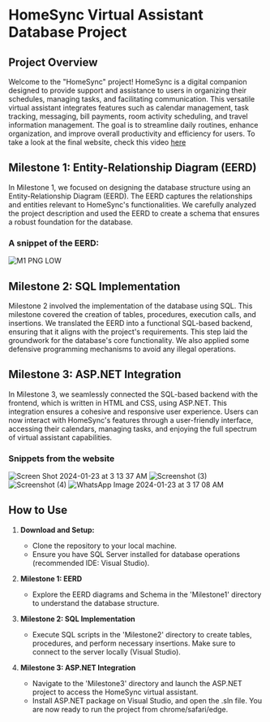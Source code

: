 # HomeSync Virtual Assistant Database Project

## Project Overview

Welcome to the "HomeSync" project! HomeSync is a digital companion designed to provide support and assistance to users in organizing their schedules, managing tasks, and facilitating communication. This versatile virtual assistant integrates features such as calendar management, task tracking, messaging, bill payments, room activity scheduling, and travel information management. The goal is to streamline daily routines, enhance organization, and improve overall productivity and efficiency for users. To take a look at the final website, check this video [here](https://drive.google.com/drive/folders/1lPT9qUUTL7GtPmA5weZKW3Py2xsI1rhp)

## Milestone 1: Entity-Relationship Diagram (EERD)

In Milestone 1, we focused on designing the database structure using an Entity-Relationship Diagram (EERD). The EERD captures the relationships and entities relevant to HomeSync's functionalities. We carefully analyzed the project description and used the EERD to create a schema that ensures a robust foundation for the database.

### A snippet of the EERD:
![M1 PNG LOW](https://github.com/sarahelfeel04/Virtual-Assistant-Database/assets/142936159/355850d2-4195-4235-a1a6-435120cabfd9)


## Milestone 2: SQL Implementation

Milestone 2 involved the implementation of the database using SQL. This milestone covered the creation of tables, procedures, execution calls, and insertions. We translated the EERD into a functional SQL-based backend, ensuring that it aligns with the project's requirements. This step laid the groundwork for the database's core functionality. We also applied some defensive programming mechanisms to avoid any illegal operations.

## Milestone 3: ASP.NET Integration

In Milestone 3, we seamlessly connected the SQL-based backend with the frontend, which is written in HTML and CSS, using ASP.NET. This integration ensures a cohesive and responsive user experience. Users can now interact with HomeSync's features through a user-friendly interface, accessing their calendars, managing tasks, and enjoying the full spectrum of virtual assistant capabilities.

### Snippets from the website
![Screen Shot 2024-01-23 at 3 13 37 AM](https://github.com/sarahelfeel04/Virtual-Assistant-Database/assets/142936159/a444b3f6-5ec2-47a6-ba32-48f25c33d8bc)
![Screenshot (3)](https://github.com/sarahelfeel04/Virtual-Assistant-Database/assets/142936159/c99081b7-3ae3-4241-9887-c36865655593)
![Screenshot (4)](https://github.com/sarahelfeel04/Virtual-Assistant-Database/assets/142936159/75c9e6a1-8fd3-4776-9627-50f3fec5745e)
![WhatsApp Image 2024-01-23 at 3 17 08 AM](https://github.com/sarahelfeel04/Virtual-Assistant-Database/assets/142936159/f25dc43d-a04f-4509-8901-609b1fd67ba1)


## How to Use

1. **Download and Setup:**
   - Clone the repository to your local machine.
   - Ensure you have SQL Server installed for database operations (recommended IDE: Visual Studio).

2. **Milestone 1: EERD**
   - Explore the EERD diagrams and Schema in the 'Milestone1' directory to understand the database structure.

3. **Milestone 2: SQL Implementation**
   - Execute SQL scripts in the 'Milestone2' directory to create tables, procedures, and perform necessary insertions. Make sure to connect to the server locally (Visual Studio).

4. **Milestone 3: ASP.NET Integration**
   - Navigate to the 'Milestone3' directory and launch the ASP.NET project to access the HomeSync virtual assistant.
   - Install ASP.NET package on Visual Studio, and open the .sln file. You are now ready to run the project from chrome/safari/edge.

